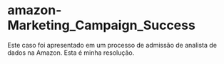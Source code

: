 # amazon-Marketing_Campaign_Success
Este caso foi apresentado em um processo de admissão de analista de dados na Amazon. Esta é minha resolução.
